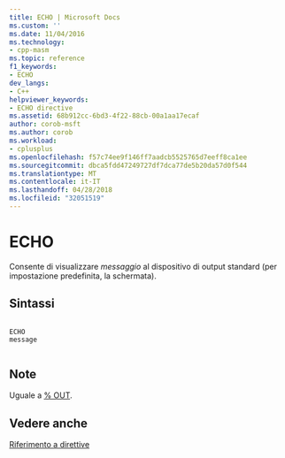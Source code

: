 ```yaml
---
title: ECHO | Microsoft Docs
ms.custom: ''
ms.date: 11/04/2016
ms.technology:
- cpp-masm
ms.topic: reference
f1_keywords:
- ECHO
dev_langs:
- C++
helpviewer_keywords:
- ECHO directive
ms.assetid: 68b912cc-6bd3-4f22-88cb-00a1aa17ecaf
author: corob-msft
ms.author: corob
ms.workload:
- cplusplus
ms.openlocfilehash: f57c74ee9f146ff7aadcb5525765d7eeff8ca1ee
ms.sourcegitcommit: dbca5fdd47249727df7dca77de5b20da57d0f544
ms.translationtype: MT
ms.contentlocale: it-IT
ms.lasthandoff: 04/28/2018
ms.locfileid: "32051519"
---
```

# <a name="echo"></a>ECHO
Consente di visualizzare *messaggio* al dispositivo di output standard (per impostazione predefinita, la schermata).  
  
## <a name="syntax"></a>Sintassi  
  
```  
  
ECHO   
message  
  
```  
  
## <a name="remarks"></a>Note  
 Uguale a [% OUT](../../assembler/masm/percent-out.md).  
  
## <a name="see-also"></a>Vedere anche  
 [Riferimento a direttive](../../assembler/masm/directives-reference.md)